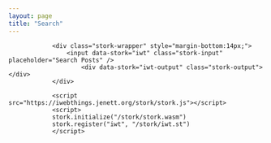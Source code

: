 ```yaml
---
layout: page
title: "Search"
---		
```

				
				
				
				<div class="stork-wrapper" style="margin-bottom:14px;">
			      	<input data-stork="iwt" class="stork-input" placeholder="Search Posts" />
			      		<div data-stork="iwt-output" class="stork-output"></div>
	    		</div>
	      
				<script src="https://iwebthings.jenett.org/stork/stork.js"></script>
				<script>
	    		stork.initialize("/stork/stork.wasm")
				stork.register("iwt", "/stork/iwt.st")
				</script>